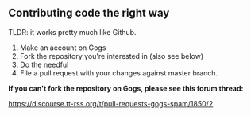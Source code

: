 ## Contributing code the right way 

TLDR: it works pretty much like Github.

1. Make an account on Gogs
2. Fork the repository you're interested in (also see below)
3. Do the needful
4. File a pull request with your changes against master branch.

**If you can't fork the repository on Gogs, please see this forum thread:**

https://discourse.tt-rss.org/t/pull-requests-gogs-spam/1850/2


